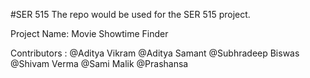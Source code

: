 #SER 515
The repo would be used for the SER 515 project. 


Project Name: Movie Showtime Finder

Contributors : @Aditya Vikram
               @Aditya Samant
               @Subhradeep Biswas
               @Shivam Verma
               @Sami Malik
               @Prashansa 

